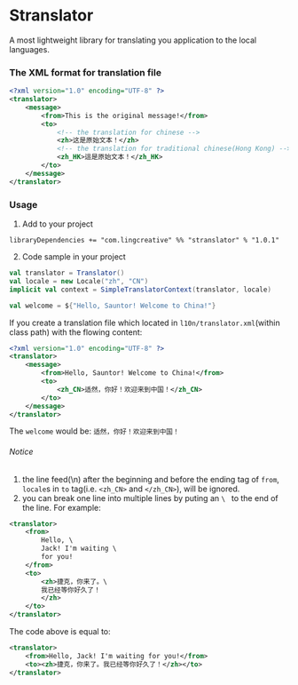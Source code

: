 # Stranslator
A most lightweight library for translating you application to the local languages.

### The XML format for translation file
```xml
<?xml version="1.0" encoding="UTF-8" ?>
<translator>
    <message>
        <from>This is the original message!</from>
        <to>
            <!-- the translation for chinese -->
            <zh>这是原始文本！</zh>
            <!-- the translation for traditional chinese(Hong Kong) -->
            <zh_HK>這是原始文本！</zh_HK>
        </to>
    </message>
</translator>
```
### Usage
1. Add to your project
```sbtshell
libraryDependencies += "com.lingcreative" %% "stranslator" % "1.0.1"
```

2. Code sample in your project
```scala
val translator = Translator()
val locale = new Locale("zh", "CN")
implicit val context = SimpleTranslatorContext(translator, locale)

val welcome = ${"Hello, Sauntor! Welcome to China!"}
```
If you create a translation file which located in `l10n/translator.xml`(within class path) with the flowing content:
```xml
<?xml version="1.0" encoding="UTF-8" ?>
<translator>
    <message>
        <from>Hello, Sauntor! Welcome to China!</from>
        <to>
            <zh_CN>适然，你好！欢迎来到中国！</zh_CN>
        </to>
    </message>
</translator>
```
The `welcome` would be:
`适然，你好！欢迎来到中国！`
###### Notice
1. the line feed(\n) after the beginning and before the ending tag of `from`, `locale`s  in `to` tag(i.e. `<zh_CN>` and `</zh_CN>`), will be ignored.
2. you can break one line into multiple lines by puting an `\ ` to the end of the line.
For example:
```xml
<translator>
    <from>
        Hello, \
        Jack! I'm waiting \
        for you!
    </from>
    <to>
        <zh>捷克，你来了。\
        我已经等你好久了！
        </zh>
    </to>
</translator>
```
The code above is equal to:
```xml
<translator>
    <from>Hello, Jack! I'm waiting for you!</from>
    <to><zh>捷克，你来了。我已经等你好久了！</zh></to>
</translator>
```